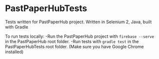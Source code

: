 # PastPaperHubTests
Tests written for PastPaperHub project. Written in Selenium 2, Java, built with Gradle

To run tests locally:
-Run the PastPaperHub project with `firebase --serve` in the PastPaperHub root folder.
-Run tests with `gradle test` in the PastPaperHubTests root folder.
(Make sure you have Google Chrome installed)
